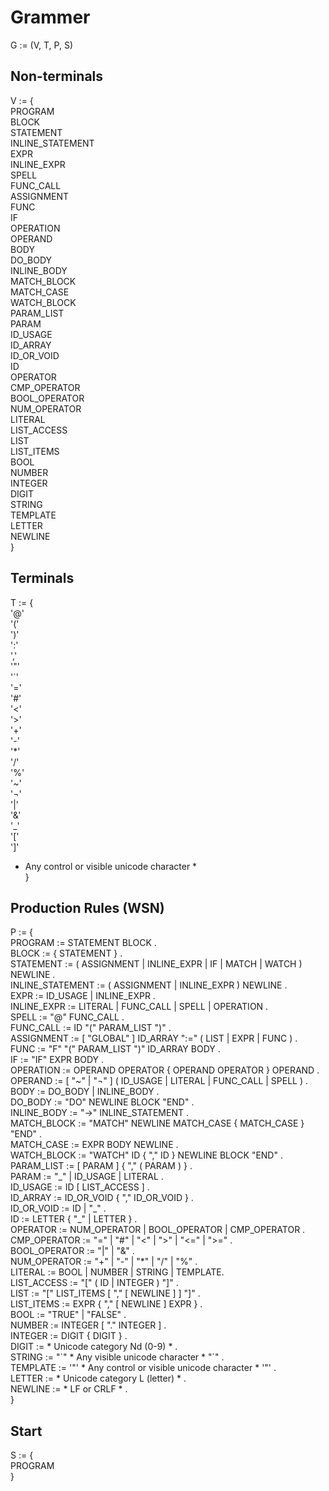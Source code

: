 # Grammer

G := (V, T, P, S)  

## Non-terminals

V := {  
  PROGRAM  
  BLOCK  
  STATEMENT  
  INLINE_STATEMENT  
  EXPR  
  INLINE_EXPR  
  SPELL  
  FUNC_CALL  
  ASSIGNMENT  
  FUNC  
  IF  
  OPERATION  
  OPERAND  
  BODY  
  DO_BODY  
  INLINE_BODY  
  MATCH_BLOCK  
  MATCH_CASE  
  WATCH_BLOCK  
  PARAM_LIST  
  PARAM  
  ID_USAGE  
  ID_ARRAY  
  ID_OR_VOID  
  ID  
  OPERATOR  
  CMP_OPERATOR  
  BOOL_OPERATOR  
  NUM_OPERATOR  
  LITERAL  
  LIST_ACCESS  
  LIST  
  LIST_ITEMS  
  BOOL  
  NUMBER  
  INTEGER  
  DIGIT  
  STRING  
  TEMPLATE  
  LETTER  
  NEWLINE  
}

## Terminals

T := {  
  '@'  
  '('  
  ')'  
  ':'  
  ','  
  '"'  
  '\`'  
  '='  
  '#'  
  '<'  
  '>'  
  '+'  
  '-'  
  '\*'  
  '/'  
  '%'  
  '~'  
  '¬'  
  '|'  
  '&'  
  '\_'  
  '['  
  ']'  
  * Any control or visible unicode character *  
}

## Production Rules (WSN)

P := {  
  PROGRAM          := STATEMENT BLOCK .  
  BLOCK            := { STATEMENT } .  
  STATEMENT        := ( ASSIGNMENT | INLINE_EXPR | IF | MATCH | WATCH ) NEWLINE .  
  INLINE_STATEMENT := ( ASSIGNMENT | INLINE_EXPR ) NEWLINE .  
  EXPR             := ID_USAGE | INLINE_EXPR .  
  INLINE_EXPR      := LITERAL | FUNC_CALL | SPELL | OPERATION .  
  SPELL            := "@" FUNC_CALL .  
  FUNC_CALL        := ID "(" PARAM_LIST ")" .  
  ASSIGNMENT       := [ "GLOBAL" ] ID_ARRAY ":=" ( LIST | EXPR | FUNC ) .  
  FUNC             := "F" "(" PARAM_LIST ")" ID_ARRAY BODY .  
  IF               := "IF" EXPR BODY .  
  OPERATION        := OPERAND OPERATOR { OPERAND OPERATOR } OPERAND .  
  OPERAND          := [ "~" | "¬" ] ( ID_USAGE | LITERAL | FUNC_CALL | SPELL ) .  
  BODY             := DO_BODY | INLINE_BODY .  
  DO_BODY          := "DO" NEWLINE BLOCK "END" .  
  INLINE_BODY      := "->" INLINE_STATEMENT .  
  MATCH_BLOCK      := "MATCH" NEWLINE MATCH_CASE { MATCH_CASE } "END" .  
  MATCH_CASE       := EXPR BODY NEWLINE .  
  WATCH_BLOCK      := "WATCH" ID { "," ID } NEWLINE BLOCK "END" .  
  PARAM_LIST       := [ PARAM ] { "," ( PARAM ) } .  
  PARAM            := "\_" | ID_USAGE | LITERAL .  
  ID_USAGE         := ID [ LIST_ACCESS ] .  
  ID_ARRAY         := ID_OR_VOID { "," ID_OR_VOID } .  
  ID_OR_VOID       := ID | "\_" .  
  ID               := LETTER { "\_" | LETTER } .  
  OPERATOR         := NUM_OPERATOR | BOOL_OPERATOR | CMP_OPERATOR .  
  CMP_OPERATOR     := "=" | "#" | "<" | ">" | "<=" | ">=" .  
  BOOL_OPERATOR    := "|" | "&" .  
  NUM_OPERATOR     := "+" | "-" | "\*" | "/" | "%" .  
  LITERAL          := BOOL | NUMBER | STRING | TEMPLATE.  
  LIST_ACCESS      := "[" ( ID | INTEGER ) "]" .  
  LIST             := "[" LIST_ITEMS [ "," [ NEWLINE ] ] "]" .  
  LIST_ITEMS       := EXPR { "," [ NEWLINE ] EXPR } .  
  BOOL             := "TRUE" | "FALSE" .  
  NUMBER           := INTEGER [ "." INTEGER ] .  
  INTEGER          := DIGIT { DIGIT } .  
  DIGIT            := * Unicode category Nd (0-9) * .  
  STRING           := "\`" * Any visible unicode character * "\`" .  
  TEMPLATE         := '"' * Any control or visible unicode character * '"' .  
  LETTER           := * Unicode category L (letter) * .  
  NEWLINE          := * LF or CRLF * .  
}

## Start

S := {  
  PROGRAM  
}
